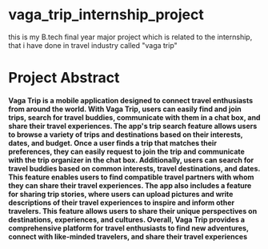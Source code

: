 # vaga_trip_internship_project

this is my B.tech final year major project which is related to the internship, that i have done in travel industry called "vaga trip"  <br>

<h1> Project Abstract </h1>


<h4> 
Vaga Trip is a mobile application designed to connect travel enthusiasts from around the 
world. With Vaga Trip, users can easily find and join trips, search for travel buddies, 
communicate with them in a chat box, and share their travel experiences. The app's trip search 
feature allows users to browse a variety of trips and destinations based on their interests, dates, 
and budget. Once a user finds a trip that matches their preferences, they can easily request to 
join the trip and communicate with the trip organizer in the chat box. Additionally, users can 
search for travel buddies based on common interests, travel destinations, and dates. This 
feature enables users to find compatible travel partners with whom they can share their travel 
experiences. The app also includes a feature for sharing trip stories, where users can upload 
pictures and write descriptions of their travel experiences to inspire and inform other travelers. 
This feature allows users to share their unique perspectives on destinations, experiences, and 
cultures. Overall, Vaga Trip provides a comprehensive platform for travel enthusiasts to find
new adventures, connect with like-minded travelers, and share their travel experiences
</h4>


